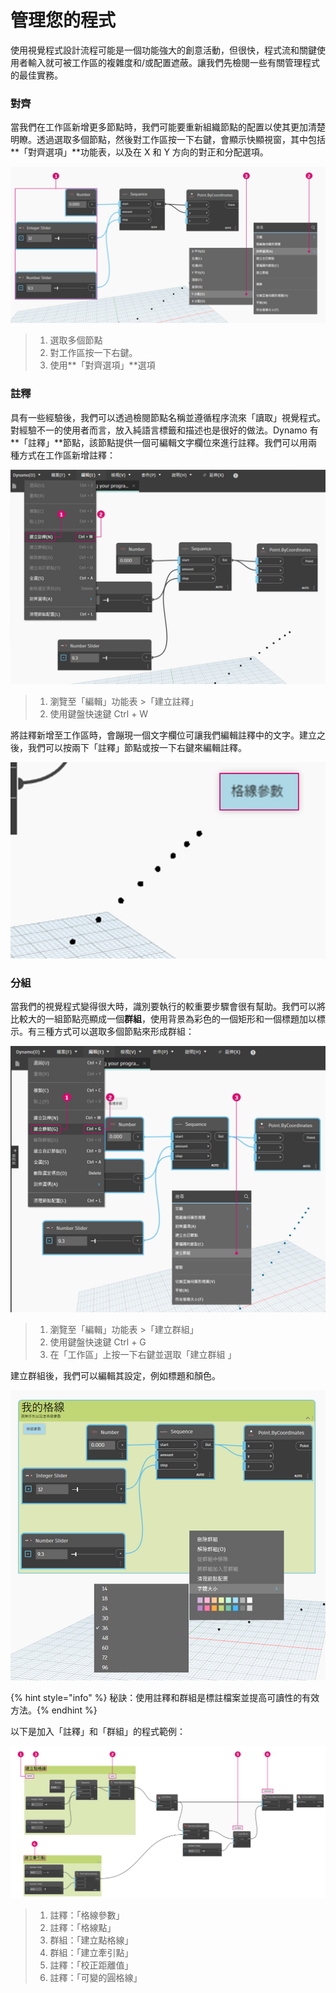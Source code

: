 # 管理您的程式

使用視覺程式設計流程可能是一個功能強大的創意活動，但很快，程式流和關鍵使用者輸入就可被工作區的複雜度和/或配置遮蔽。讓我們先檢閱一些有關管理程式的最佳實務。

### 對齊 

當我們在工作區新增更多節點時，我們可能要重新組織節點的配置以使其更加清楚明瞭。透過選取多個節點，然後對工作區按一下右鍵，會顯示快顯視窗，其中包括**「對齊選項」**功能表，以及在 X 和 Y 方向的對正和分配選項。

![](./images/4/managingyourprogram-alignment.jpg)

> 1. 選取多個節點
> 2. 對工作區按一下右鍵。
> 3. 使用**「對齊選項」**選項

### 註釋 

具有一些經驗後，我們可以透過檢閱節點名稱並遵循程序流來「讀取」視覺程式。對經驗不一的使用者而言，放入純語言標籤和描述也是很好的做法。Dynamo 有**「註釋」**節點，該節點提供一個可編輯文字欄位來進行註釋。我們可以用兩種方式在工作區新增註釋：

![](./images/4/managingyourprogram-notes.jpg)

> 1. 瀏覽至「編輯」功能表 >「建立註釋」
> 2. 使用鍵盤快速鍵 Ctrl + W

將註釋新增至工作區時，會蹦現一個文字欄位可讓我們編輯註釋中的文字。建立之後，我們可以按兩下「註釋」節點或按一下右鍵來編輯註釋。

![](./images/4/managingyourprogram-notes02.jpg)

### 分組 

當我們的視覺程式變得很大時，識別要執行的較重要步驟會很有幫助。我們可以將比較大的一組節點亮顯成一個**群組**，使用背景為彩色的一個矩形和一個標題加以標示。有三種方式可以選取多個節點來形成群組：

![](./images/4/managingyourprogram-grouping01.jpg)

> 1. 瀏覽至「編輯」功能表 >「建立群組」
> 2. 使用鍵盤快速鍵 Ctrl + G
> 3. 在「工作區」上按一下右鍵並選取「建立群組 」

建立群組後，我們可以編輯其設定，例如標題和顏色。

![](./images/4/managingyourprogram-grouping02.jpg)

{% hint style="info" %} 秘訣：使用註釋和群組是標註檔案並提高可讀性的有效方法。{% endhint %}

以下是加入「註釋」和「群組」的程式範例：

![](./images/4/managingyourprogram-grouping03.jpg)

> 1. 註釋：「格線參數」
> 2. 註釋：「格線點」
> 3. 群組：「建立點格線」
> 4. 群組：「建立牽引點」
> 5. 註釋：「校正距離值」
> 6. 註釋：「可變的圓格線」

